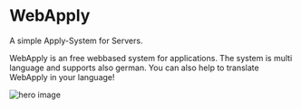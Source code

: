 # WebApply
A simple Apply-System for Servers.

WebApply is an free webbased system for applications. The system is multi language and supports also german.
You can also help to translate WebApply in your language!

![hero image](https://i.imgur.com/jMpF8bz.png)
